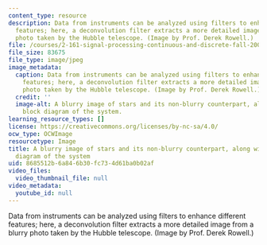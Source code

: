 ```yaml
---
content_type: resource
description: Data from instruments can be analyzed using filters to enhance different
  features; here, a deconvolution filter extracts a more detailed image from a blurry
  photo taken by the Hubble telescope. (Image by Prof. Derek Rowell.)
file: /courses/2-161-signal-processing-continuous-and-discrete-fall-2008/8685512b6a846b30fc734d61ba0b02af_2-161f08.jpg
file_size: 83675
file_type: image/jpeg
image_metadata:
  caption: Data from instruments can be analyzed using filters to enhance different
    features; here, a deconvolution filter extracts a more detailed image from a blurry
    photo taken by the Hubble telescope. (Image by Prof. Derek Rowell.)
  credit: ''
  image-alt: A blurry image of stars and its non-blurry counterpart, along with a
    block diagram of the system.
learning_resource_types: []
license: https://creativecommons.org/licenses/by-nc-sa/4.0/
ocw_type: OCWImage
resourcetype: Image
title: A blurry image of stars and its non-blurry counterpart, along with a block
  diagram of the system
uid: 8685512b-6a84-6b30-fc73-4d61ba0b02af
video_files:
  video_thumbnail_file: null
video_metadata:
  youtube_id: null
---
```

Data from instruments can be analyzed using filters to enhance different features; here, a deconvolution filter extracts a more detailed image from a blurry photo taken by the Hubble telescope. (Image by Prof. Derek Rowell.)
